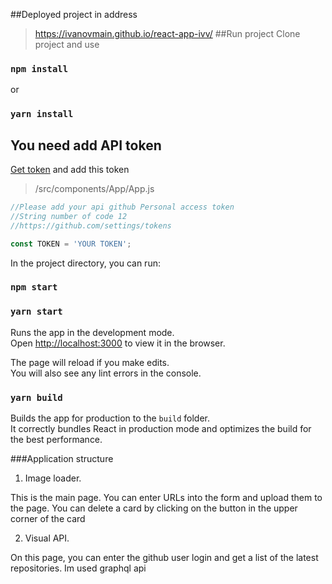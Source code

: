##Deployed project in address
>https://ivanovmain.github.io/react-app-ivv/
##Run project
Clone project and use
### `npm install`
or
### `yarn install`

## You need add API token
[Get token](https://github.com/settings/tokens) and add
this token 
> /src/components/App/App.js
```javascript
//Please add your api github Personal access token
//String number of code 12
//https://github.com/settings/tokens 

const TOKEN = 'YOUR TOKEN';
```

In the project directory, you can run:
### `npm start`
### `yarn start`

Runs the app in the development mode.<br />
Open [http://localhost:3000](http://localhost:3000) to view it in the browser.

The page will reload if you make edits.<br />
You will also see any lint errors in the console.

### `yarn build`

Builds the app for production to the `build` folder.<br />
It correctly bundles React in production mode and optimizes the build for the best performance.

###Application structure
   1. Image loader.
   
   This is the main page.
   You can enter URLs into the form and upload them to the page. You can delete a card by clicking on the button in the upper corner of the card
   
   2. Visual API.
   
   On this page, you can enter the github user login and get a list of the latest repositories. Im used graphql api
